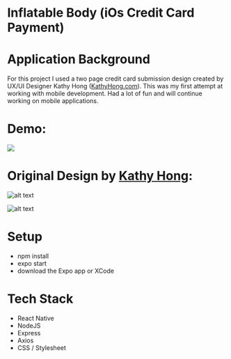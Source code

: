 # Inflatable Body (iOs Credit Card Payment)

# Application Background

For this project I used a two page credit card submission design created by UX/UI Designer Kathy Hong ([KathyHong.com](https://www.kathyhong.com)).  This was my first attempt at working with mobile development.  Had a lot of fun and will continue working on mobile applications.

# Demo:


![](https://inflatableimg.s3-us-west-1.amazonaws.com/inflatable.gif)

# Original Design by [Kathy Hong](https://www.kathyhong.com):

![alt text](https://inflatableimg.s3-us-west-1.amazonaws.com/IMG_9599+2.jpg)


![alt text](https://inflatableimg.s3-us-west-1.amazonaws.com/IMG_9600+2.jpg)


# Setup

* npm install
* expo start
* download the Expo app or XCode 

# Tech Stack

* React Native
* NodeJS
* Express
* Axios
* CSS / Stylesheet
